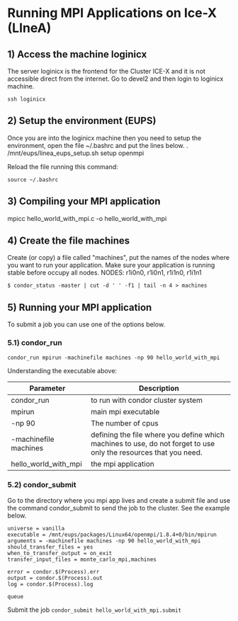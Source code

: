 # Running MPI Applications on Ice-X (LIneA)

## 1) Access the machine loginicx
The server loginicx is the frontend for the Cluster ICE-X and it is not accessible direct from the internet. Go to devel2 and then login to loginicx machine. 

`ssh loginicx`

## 2) Setup the environment (EUPS)
Once you are into the loginicx machine then you need to setup the environment, open the file ~/.bashrc and put the lines below.
. /mnt/eups/linea_eups_setup.sh
setup openmpi

Reload the file running this command:
```
source ~/.bashrc
```

## 3) Compiling your MPI application

mpicc hello_world_with_mpi.c -o hello_world_with_mpi

## 4) Create the file machines
Create (or copy) a file called "machines", put the names of the nodes where you want to run your application. Make sure your application is running stable before occupy all nodes.
NODES: r1i0n0, r1i0n1, r1i1n0, r1i1n1
```
$ condor_status -master | cut -d ' ' -f1 | tail -n 4 > machines
```

## 5) Running your MPI application
To submit a job you can use one of the options below.

### 5.1) condor_run

```condor_run mpirun -machinefile machines -np 90 hello_world_with_mpi```

Understanding the executable above:


| Parameter | Description |
| --------------- | ----------- |
| condor_run      | to run with condor cluster system
| mpirun          | main mpi executable
| -np 90          | The number of cpus |
| -machinefile machines  | defining the file where you define which machines to use, do not forget to use only the resources that you need. |
| hello_world_with_mpi  | the mpi application |

### 5.2) condor_submit
Go to the directory where you mpi app lives and create a submit file and use the command condor_submit to send the job to the cluster. See the example below.
```
universe = vanilla
executable = /mnt/eups/packages/Linux64/openmpi/1.8.4+0/bin/mpirun
arguments = -machinefile machines -np 90 hello_world_with_mpi
should_transfer_files = yes
when_to_transfer_output = on_exit
transfer_input_files = monte_carlo_mpi,machines

error = condor.$(Process).err
output = condor.$(Process).out
log = condor.$(Process).log

queue
```
Submit the job
```condor_submit hello_world_with_mpi.submit```

